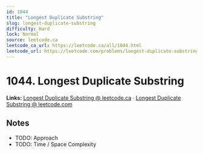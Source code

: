 ```yaml
--- 
id: 1044
title: "Longest Duplicate Substring"
slug: longest-duplicate-substring
difficulty: Hard
lock: Normal
source: leetcode.ca
leetcode_ca_url: https://leetcode.ca/all/1044.html
leetcode_url: https://leetcode.com/problems/longest-duplicate-substring/
---
```


# 1044. Longest Duplicate Substring

**Links:** [Longest Duplicate Substring @ leetcode.ca](https://leetcode.ca/all/1044.html) · [Longest Duplicate Substring @ leetcode.com](https://leetcode.com/problems/longest-duplicate-substring/)

## Notes
- TODO: Approach
- TODO: Time / Space Complexity
